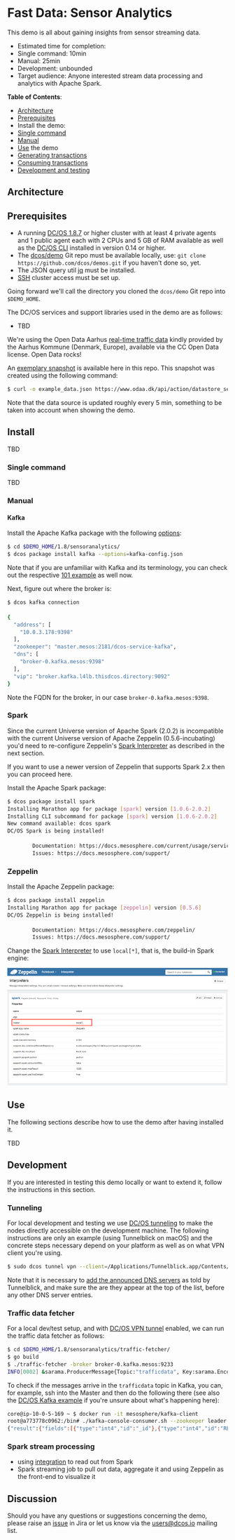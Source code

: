 # Fast Data: Sensor Analytics

This demo is all about gaining insights from sensor streaming data.



- Estimated time for completion:
 - Single command: 10min
 - Manual: 25min
 - Development: unbounded
- Target audience: Anyone interested stream data processing and analytics with Apache Spark.

**Table of Contents**:

- [Architecture](#architecture)
- [Prerequisites](#prerequisites)
- Install the demo:
 - [Single command](#single-command)
 - [Manual](#manual)
- [Use](#use) the demo
 - [Generating transactions](#generating-transactions)
 - [Consuming transactions](#consuming-transactions)
- [Development and testing](#development)

## Architecture

## Prerequisites

- A running [DC/OS 1.8.7](https://dcos.io/releases/1.8.7/) or higher cluster with at least 4 private agents and 1 public agent each with 2 CPUs and 5 GB of RAM available as well as the [DC/OS CLI](https://dcos.io/docs/1.8/usage/cli/install/) installed in version 0.14 or higher.
- The [dcos/demo](https://github.com/dcos/demos/) Git repo must be available locally, use: `git clone https://github.com/dcos/demos.git` if you haven't done so, yet.
- The JSON query util [jq](https://github.com/stedolan/jq/wiki/Installation) must be installed.
- [SSH](https://dcos.io/docs/1.8/administration/access-node/sshcluster/) cluster access must be set up.

Going forward we'll call the directory you cloned the `dcos/demo` Git repo into `$DEMO_HOME`.

The DC/OS services and support libraries used in the demo are as follows:

- TBD

We're using the Open Data Aarhus [real-time traffic  data](https://www.odaa.dk/dataset/realtids-trafikdata) kindly provided by the Aarhus Kommune (Denmark, Europe), available via the CC Open Data license. Open Data rocks!

An [exemplary snapshot](example_data.json) is available here in this repo. This snapshot was created using the following command:

```bash
$ curl -o example_data.json https://www.odaa.dk/api/action/datastore_search?resource_id=b3eeb0ff-c8a8-4824-99d6-e0a3747c8b0d&limit=5
```

Note that the data source is updated roughly every 5 min, something to be taken into account when showing the demo.

## Install

TBD

### Single command

TBD

### Manual

#### Kafka

Install the Apache Kafka package with the following [options](kafka-config.json):

```bash
$ cd $DEMO_HOME/1.8/sensoranalytics/
$ dcos package install kafka --options=kafka-config.json
```

Note that if you are unfamiliar with Kafka and its terminology, you can check out the respective [101 example](https://github.com/dcos/examples/tree/master/1.8/kafka) as well now.

Next, figure out where the broker is:

```bash
$ dcos kafka connection

{
  "address": [
    "10.0.3.178:9398"
  ],
  "zookeeper": "master.mesos:2181/dcos-service-kafka",
  "dns": [
    "broker-0.kafka.mesos:9398"
  ],
  "vip": "broker.kafka.l4lb.thisdcos.directory:9092"
}
```

Note the FQDN for the broker, in our case `broker-0.kafka.mesos:9398`.

### Spark

Since the current Universe version of Apache Spark (2.0.2) is incompatible with the
current Universe version of Apache Zeppelin (0.5.6-incubating) you'd need to re-configure
Zeppelin's [Spark Interpreter](http://zeppelin.apache.org/docs/0.5.6-incubating/interpreter/spark.html)
as described in the next section.

If you want to use a newer version of Zeppelin that supports Spark 2.x then you
can proceed here.

Install the Apache Spark package:

```bash
$ dcos package install spark
Installing Marathon app for package [spark] version [1.0.6-2.0.2]
Installing CLI subcommand for package [spark] version [1.0.6-2.0.2]
New command available: dcos spark
DC/OS Spark is being installed!

        Documentation: https://docs.mesosphere.com/current/usage/service-guides/spark/
        Issues: https://docs.mesosphere.com/support/
```

### Zeppelin

Install the Apache Zeppelin package:

```bash
$ dcos package install zeppelin
Installing Marathon app for package [zeppelin] version [0.5.6]
DC/OS Zeppelin is being installed!

        Documentation: https://docs.mesosphere.com/zeppelin/
        Issues: https://docs.mesosphere.com/support/
```

Change the [Spark Interpreter](http://zeppelin.apache.org/docs/0.5.6-incubating/interpreter/spark.html)
to use `local[*]`, that is, the build-in Spark engine:

![Changing Zeppelin's Spark Interpreter to local modem](img/zeppelin-spark-interpreter-localmode.png)



## Use

The following sections describe how to use the demo after having installed it.

TBD

## Development

If you are interested in testing this demo locally or want to extend it, follow the instructions in this section.


### Tunneling

For local development and testing we use [DC/OS tunneling](https://dcos.io/docs/1.8/administration/access-node/tunnel/) to make the nodes directly accessible on the development machine. The following instructions are only an example (using Tunnelblick on macOS) and the concrete steps necessary depend on your platform as well as on what VPN client you're using.

```bash
$ sudo dcos tunnel vpn --client=/Applications/Tunnelblick.app/Contents/Resources/openvpn/openvpn-2.3.12/openvpn
```

Note that it is necessary to [add the announced DNS servers]( https://support.apple.com/kb/PH18499?locale=en_US) as told by Tunnelblick, and make sure the are they appear at the top of the list, before any other DNS server entries.

### Traffic data fetcher

For a local dev/test setup, and with [DC/OS VPN tunnel](#tunneling) enabled, we can run the traffic data fetcher as follows:

```bash
$ cd $DEMO_HOME/1.8/sensoranalytics/traffic-fetcher/
$ go build
$ ./traffic-fetcher -broker broker-0.kafka.mesos:9233
INFO[0002] &sarama.ProducerMessage{Topic:"trafficdata", Key:sarama.Encoder(nil), Value:"{\"result\":{\"fields\":[{\"type\":\"int4\",\"id\":\"_id\"},{\"type\":\"int4\",\"id\":\"REPORT_ID\"},{\"type\":\"timestamp\",\"id\":\"TIMESTAMP\"},{\"type\":\"text\",\"id\":\"status\"},{\"type\":\"int4\",\"id\":\"avgMeasuredTime\"},{\"type\":\"int4\",\"id\":\"medianMeasuredTime\"},{\"type\":\"int4\",\"id\":\"vehicleCount\"},{\"type\":\"int4\",\"id\":\"avgSpeed\"}],\"records\":[{\"status\":\"OK\",\"avgMeasuredTime\":104,\"TIMESTAMP\":\"2017-01-13T11:50:00\",\"medianMeasuredTime\":104,\"avgSpeed\":19,\"vehicleCount\":9,\"_id\":418,\"REPORT_ID\":204273},{\"status\":\"OK\",\"avgMeasuredTime\":59,\"TIMESTAMP\":\"2017-01-13T11:50:00\",\"medianMeasuredTime\":59,\"avgSpeed\":35,\"vehicleCount\":6,\"_id\":53,\"REPORT_ID\":187748},{\"status\":\"OK\",\"avgMeasuredTime\":138,\"TIMESTAMP\":\"2017-01-13T11:50:00\",\"medianMeasuredTime\":138,\"avgSpeed\":30,\"vehicleCount\":11,\"_id\":228,\"REPORT_ID\":183091},{\"status\":\"OK\",\"avgMeasuredTime\":69,\"TIMESTAMP\":\"2017-01-13T11:54:00\",\"medianMeasuredTime\":69,\"avgSpeed\":48,\"vehicleCount\":8,\"_id\":330,\"REPORT_ID\":181331},{\"status\":\"OK\",\"avgMeasuredTime\":120,\"TIMESTAMP\":\"2017-01-13T11:55:00\",\"medianMeasuredTime\":120,\"avgSpeed\":61,\"vehicleCount\":5,\"_id\":338,\"REPORT_ID\":197951},{\"status\":\"OK\",\"avgMeasuredTime\":145,\"TIMESTAMP\":\"2017-01-13T11:55:00\",\"medianMeasuredTime\":145,\"avgSpeed\":51,\"vehicleCount\":3,\"_id\":345,\"REPORT_ID\":158505},{\"status\":\"OK\",\"avgMeasuredTime\":57,\"TIMESTAMP\":\"2017-01-13T11:55:00\",\"medianMeasuredTime\":57,\"avgSpeed\":70,\"vehicleCount\":6,\"_id\":395,\"REPORT_ID\":197463},{\"status\":\"OK\",\"avgMeasuredTime\":78,\"TIMESTAMP\":\"2016-10-05T09:29:00\",\"medianMeasuredTime\":78,\"avgSpeed\":67,\"vehicleCount\":17,\"_id\":450,\"REPORT_ID\":1164},{\"status\":\"OK\",\"avgMeasuredTime\":44,\"TIMESTAMP\":\"2017-01-13T11:50:00\",\"medianMeasuredTime\":44,\"avgSpeed\":39,\"vehicleCount\":20,\"_id\":381,\"REPORT_ID\":183009},{\"status\":\"OK\",\"avgMeasuredTime\":188,\"TIMESTAMP\":\"2017-01-13T11:50:00\",\"medianMeasuredTime\":188,\"avgSpeed\":15,\"vehicleCount\":2,\"_id\":49,\"REPORT_ID\":187509}]}}\n", Metadata:interface {}(nil), Offset:8, Partition:0, Timestamp:time.Time{sec:0, nsec:0, loc:(*time.Location)(nil)}, retries:0, flags:0}
```

To check if the messages arrive in the `trafficdata` topic in Kafka, you can, for example, ssh into the Master and then do the following there (see also the [DC/OS Kafka example](https://github.com/dcos/examples/tree/master/1.8/kafka#consume-a-message) if you're unsure about what's happening here):

```bash
core@ip-10-0-5-169 ~ $ docker run -it mesosphere/kafka-client
root@a773778c0962:/bin# ./kafka-console-consumer.sh --zookeeper leader.mesos:2181/dcos-service-kafka --topic trafficdata --from-beginning
{"result":{"fields":[{"type":"int4","id":"_id"},{"type":"int4","id":"REPORT_ID"},{"type":"timestamp","id":"TIMESTAMP"},{"type":"text","id":"status"},{"type":"int4","id":"avgMeasuredTime"},{"type":"int4","id":"medianMeasuredTime"},{"type":"int4","id":"vehicleCount"},{"type":"int4","id":"avgSpeed"}],"records":[{"status":"OK","avgMeasuredTime":104,"TIMESTAMP":"2017-01-13T11:50:00","medianMeasuredTime":104,"avgSpeed":19,"vehicleCount":9,"_id":418,"REPORT_ID":204273},{"status":"OK","avgMeasuredTime":59,"TIMESTAMP":"2017-01-13T11:50:00","medianMeasuredTime":59,"avgSpeed":35,"vehicleCount":6,"_id":53,"REPORT_ID":187748},{"status":"OK","avgMeasuredTime":138,"TIMESTAMP":"2017-01-13T11:50:00","medianMeasuredTime":138,"avgSpeed":30,"vehicleCount":11,"_id":228,"REPORT_ID":183091},{"status":"OK","avgMeasuredTime":69,"TIMESTAMP":"2017-01-13T11:54:00","medianMeasuredTime":69,"avgSpeed":48,"vehicleCount":8,"_id":330,"REPORT_ID":181331},{"status":"OK","avgMeasuredTime":120,"TIMESTAMP":"2017-01-13T11:55:00","medianMeasuredTime":120,"avgSpeed":61,"vehicleCount":5,"_id":338,"REPORT_ID":197951},{"status":"OK","avgMeasuredTime":145,"TIMESTAMP":"2017-01-13T11:55:00","medianMeasuredTime":145,"avgSpeed":51,"vehicleCount":3,"_id":345,"REPORT_ID":158505},{"status":"OK","avgMeasuredTime":57,"TIMESTAMP":"2017-01-13T11:55:00","medianMeasuredTime":57,"avgSpeed":70,"vehicleCount":6,"_id":395,"REPORT_ID":197463},{"status":"OK","avgMeasuredTime":78,"TIMESTAMP":"2016-10-05T09:29:00","medianMeasuredTime":78,"avgSpeed":67,"vehicleCount":17,"_id":450,"REPORT_ID":1164},{"status":"OK","avgMeasuredTime":44,"TIMESTAMP":"2017-01-13T11:50:00","medianMeasuredTime":44,"avgSpeed":39,"vehicleCount":20,"_id":381,"REPORT_ID":183009},{"status":"OK","avgMeasuredTime":188,"TIMESTAMP":"2017-01-13T11:50:00","medianMeasuredTime":188,"avgSpeed":15,"vehicleCount":2,"_id":49,"REPORT_ID":187509}]}}
```


### Spark stream processing

- using [integration](https://spark.apache.org/docs/latest/streaming-kafka-0-10-integration.html) to read out from Spark
- Spark streaming job to pull out data, aggregate it and using Zeppelin as the front-end to visualize it


## Discussion

Should you have any questions or suggestions concerning the demo, please raise an [issue](https://dcosjira.atlassian.net/) in Jira or let us know via the [users@dcos.io](mailto:users@dcos.io) mailing list.
